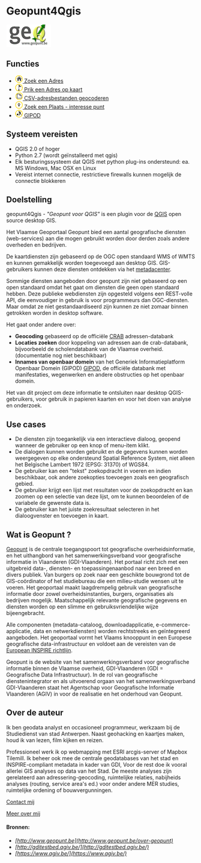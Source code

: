 Geopunt4Qgis
============

![Geopunt voor QGIS](images/logogeopunt4Q.png "Geopunt voor QGIS")
 
Functies
--------

  * <a href="http://warrieka.github.io/index.html#!geopuntAddress.md" ><img src="images/geopuntAddressSmall.png" /> Zoek een Adres</a> 
  * <a href="http://warrieka.github.io/index.html#!geopuntReverse.md" ><img src="images/geopuntReverseSmall.png" /> Prik een Adres op kaart</a>
  * <a href="http://warrieka.github.io/index.html#!geopuntBatchgeocode.md" ><img src="images/geopuntBatchgeocodeSmall.png" /> CSV-adresbestanden geocoderen</a>
  * <a href="http://warrieka.github.io/index.html#!geopuntPoi.md" ><img src="images/geopuntPoiSmall.png" /> Zoek een Plaats - interesse punt</a>
  * <a href="http://warrieka.github.io/index.html#!geopuntGIPOD.md" ><img src="images/geopuntGIPODsmall.png" /> GIPOD</a>
 
Systeem vereisten
-----------------

- QGIS 2.0 of hoger
- Python 2.7 (wordt geïnstalleerd met qgis)
- Elk besturingssysteem dat QGIS met python plug-ins ondersteund: ea. MS Windows, Mac OSX en Linux
- Vereist internet connectie, restrictieve firewalls kunnen mogelijk de connectie blokkeren

Doelstelling
-----------

geopunt4Qgis - *"Geopunt voor QGIS"* is een plugin voor de [QGIS](http://www.qgis.org/) open source desktop GIS. 

Het Vlaamse Geoportaal Geopunt bied een aantal geografische diensten (web-services) aan die mogen gebruikt worden door derden zoals andere overheden en bedrijven.

De kaartdiensten zijn gebaseerd op de OGC open standaard WMS of WMTS en kunnen gemakkelijk worden toegevoegd aan desktop GIS. GIS-gebruikers kunnen deze diensten ontdekken via het [metadacenter](https://metadata.geopunt.be/zoekdienst/apps/tabsearch/index.html).

Sommige diensten aangeboden door geopunt zijn niet gebaseerd op een open standaard omdat het gaat om diensten die geen  open standaard hebben. Deze publieke webdiensten zijn opgesteld volgens een REST-volle API, die eenvoudiger in gebruik is voor programmeurs dan OGC-diensten. Maar omdat ze niet gestandaardiseerd zijn kunnen ze niet zomaar binnen getrokken worden in desktop software.

Het gaat onder andere over:

- **Geocoding** gebaseerd op de officiële [CRAB](http://www.agiv.be/gis/projecten/?catid=34) adressen-databank
- **Locaties zoeken** door koppeling van adressen aan de crab-databank, bijvoorbeeld de scholendatabank van de Vlaamse overheid. (documentatie  nog niet beschikbaar)
- **Innames van openbaar domein** van het Generiek Informatieplatform Openbaar Domein (GIPOD)  [GIPOD](hhttp://gipod.api.agiv.be/#!index.md), de officiële databank met manifestaties, wegenwerken en andere obstructies op het openbaar domein.

Het van dit project om deze informatie te ontsluiten naar desktop QGIS-gebruikers, voor gebruik in papieren kaarten en voor het doen van analyse en onderzoek.

Use cases
----------

- De diensten zijn toegankelijk via een interactieve dialoog, geopend wanneer de gebruiker op een knop of menu-item klikt.
- De dialogen kunnen worden gebruikt en de gegevens kunnen worden weergegeven op elke ondersteund Spatial Reference System, niet alleen het Belgische Lambert 1972 (EPSG: 31370) of WGS84.
- De gebruiker kan een "tekst" zoekopdracht in voeren en indien beschikbaar, ook andere zoekopties toevoegen zoals een geografisch gebied.
- De gebruiker krijgt een lijst met resultaten voor de zoekopdracht en kan zoomen op een ​selectie van deze lijst, om te kunnen beoordelen of de variabele de gewenste data is.
- De gebruiker kan het juiste zoekresultaat selecteren in het dialoogvenster en toevoegen in kaart.

Wat is Geopunt ?
--------------

[Geopunt](http://www.geopunt.be/) is de centrale toegangspoort tot geografische overheidsinformatie, en het uithangbord van het samenwerkingsverband voor geografische informatie in Vlaanderen (GDI-Vlaanderen). Het portaal richt zich met een uitgebreid data-, diensten- en toepassingenaanbod naar een breed en divers publiek. Van burgers op zoek naar een geschikte bouwgrond tot de GIS-coördinator of het studiebureau die een milieu-studie wensen uit te voeren. Het geoportaal maakt laagdrempelig gebruik van geografische informatie door zowel overheidsinstanties, burgers, organisaties als bedrijven mogelijk. Maatschappelijk relevante geografische gegevens en diensten worden op een slimme en gebruiksvriendelijke wijze bijeengebracht.   

Alle componenten (metadata-cataloog, downloadapplicatie, e-commerce-applicatie, data en netwerkdiensten) worden rechtstreeks en geïntegreerd aangeboden. Het geoportaal vormt het Vlaams knooppunt in een Europese geografische data-infrastructuur en voldoet aan de vereisten van de [European INSPIRE richtlijn](http://inspire-geoportal.ec.europa.eu/).

Geopunt is de website van het samenwerkingsverband voor geografische informatie binnen de Vlaamse overheid, GDI-Vlaanderen (GDI = Geografische Data Infrastructuur). In de rol van geografische dienstenintegrator en als uitvoerend orgaan van het samenwerkingsverband GDI-Vlaanderen staat het Agentschap voor Geografische Informatie Vlaanderen (AGIV) in voor de realisatie en het onderhoud van Geopunt. 

Over de auteur
-------------

Ik ben geodata analyst en occasioneel programmeur, werkzaam bij de Studiedienst van stad Antwerpen. 
Naast geohacking en kaartjes maken, houd ik van lezen, film kijken en reizen.

Professioneel werk ik op webmapping met ESRI arcgis-server of Mapbox Tilemill. Ik beheer ook mee de centrale geodatabases van het stad en INSPIRE-compliant metadata in kader van GDI, Voor de rest doe ik vooral allerlei GIS analyses op data van het Stad. De meeste analyses zijn gerelateerd aan adressering-geocoding, ruimtelijke relaties, nabijheids analyses (routing, service area's ed.) voor onder andere MER studies, ruimtelijke ordening of bouwvergunningen.

[Contact mij](mailto:kaywarrie@gmail.com)

[Meer over mij](http://warrieka.github.io/#!aboutMe.md)

#### Bronnen:

- *[http://www.geopunt.be](http://www.geopunt.be/over-geopunt)* 
- *[http://gditestbed.agiv.be/](http://gditestbed.agiv.be/)*
- *[https://www.agiv.be/](https://www.agiv.be/)*


